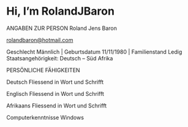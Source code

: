 # Hi, I’m RolandJBaron

ANGABEN ZUR PERSON	Roland Jens Baron

rolandbaron@hotmail.com 

Geschlecht Männlich | Geburtsdatum 11/11/1980 | Familienstand Ledig
Staatsangehörigkeit: Deutsch – Süd Afrika
	

PERSÖNLICHE FÄHIGKEITEN	 

Deutsch	Fliessend in Wort und Schrifft

Englisch	Fliessend in Wort und Schrifft

Afrikaans	Fliessend in Wort und Schrifft

Computerkenntnisse 	Windows



